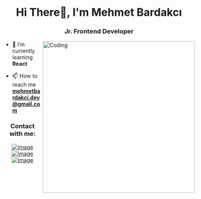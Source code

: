 <h1 align="center">Hi There👋, I'm Mehmet Bardakcı</h1>
<h3 align="center">Jr. Frontend Developer</h3>
<img align="right" alt="Coding" width="400" src="https://miro.medium.com/max/724/1*nWQ_U5NKEfNeGCTfh_2-Mw.gif">


- 🌱 I’m currently learning **React**

- 📫 How to reach me **mehmetbardakci.dev@gmail.com**

<h3 align="center">Contact with me:</h3>
<div align="center">

[![image](https://img.shields.io/badge/LinkedIn-0077B5?style=for-the-badge&logo=linkedin&logoColor=white)](https://www.linkedin.com/in/mehmetbardakcii/)
[![image](https://img.shields.io/badge/Instagram-E4405F?style=for-the-badge&logo=instagram&logoColor=white)](https://www.instagram.com/1mehmetbardakci/)
[![image](https://img.shields.io/badge/Gmail-D14836?style=for-the-badge&logo=gmail&logoColor=white)](mailto:mehmetbardakci.dev@gmail.com)

